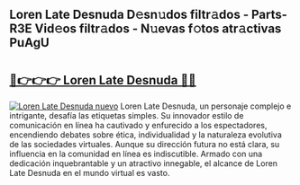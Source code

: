 ## Loren Late Desnuda D𝚎sn𝚞dos filtr𝚊dos - Parts-R3E Vid𝚎os filtr𝚊dos - N𝚞evas f𝚘tos atr𝚊ctivas PuAgU

# <h2><a href="http://mb6zv5.tromn.icu/?c=Loren+Late+Desnuda">🔗👉👉👉 Loren Late Desnuda 🔗🔗</a></h2>

[![Loren Late Desnuda nuevo](https://i.imgur.com/pEAQMta.gif)](http://mb6zv5.tromn.icu/?c=Loren+Late+Desnuda)
Loren Late Desnuda, un personaje complejo e intrigante, desafía las etiquetas simples. Su innovador estilo de comunicación en línea ha cautivado y enfurecido a los espectadores, encendiendo debates sobre ética, individualidad y la naturaleza evolutiva de las sociedades virtuales. Aunque su dirección futura no está clara, su influencia en la comunidad en línea es indiscutible. Armado con una dedicación inquebrantable y un atractivo innegable, el alcance de Loren Late Desnuda en el mundo virtual es vasto.
